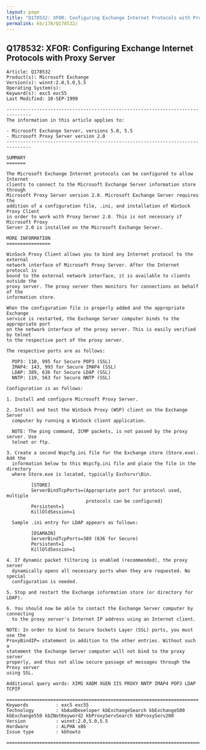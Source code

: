 ```yaml
---
layout: page
title: "Q178532: XFOR: Configuring Exchange Internet Protocols with Proxy Server"
permalink: kb/178/Q178532/
---
```


## Q178532: XFOR: Configuring Exchange Internet Protocols with Proxy Server

	Article: Q178532
	Product(s): Microsoft Exchange
	Version(s): winnt:2.0,5.0,5.5
	Operating System(s): 
	Keyword(s): exc5 exc55
	Last Modified: 10-SEP-1999
	
	-------------------------------------------------------------------------------
	The information in this article applies to:
	
	- Microsoft Exchange Server, versions 5.0, 5.5 
	- Microsoft Proxy Server version 2.0 
	-------------------------------------------------------------------------------
	
	SUMMARY
	=======
	
	The Microsoft Exchange Internet protocols can be configured to allow Internet
	clients to connect to the Microsoft Exchange Server information store through
	Microsoft Proxy Server version 2.0. Microsoft Exchange Server requires the
	addition of a configuration file, .ini, and installation of WinSock Proxy Client
	in order to work with Proxy Server 2.0. This is not necessary if Microsoft Proxy
	Server 2.0 is installed on the Microsoft Exchange Server.
	
	MORE INFORMATION
	================
	
	WinSock Proxy Client allows you to bind any Internet protocol to the external
	network interface of Microsoft Proxy Server. After the Internet protocol is
	bound to the external network interface, it is available to clients outside the
	proxy server. The proxy server then monitors for connections on behalf of the
	information store.
	
	When the configuration file is properly added and the appropriate Exchange
	service is restarted, the Exchange Server computer binds to the appropriate port
	on the network interface of the proxy server. This is easily verified by telnet
	to the respective port of the proxy server.
	
	The respective ports are as follows:
	
	  POP3: 110, 995 for Secure POP3 (SSL)
	  IMAP4: 143, 993 for Secure IMAP4 (SSL)
	  LDAP: 389, 636 for Secure LDAP (SSL)
	  NNTP: 119, 563 for Secure NNTP (SSL)
	
	Configuration is as follows:
	
	1. Install and configure Microsoft Proxy Server.
	
	2. Install and test the WinSock Proxy (WSP) client on the Exchange Server
	  computer by running a WinSock client application.
	
	  NOTE: The ping command, ICMP packets, is not passed by the proxy server. Use
	  telnet or ftp.
	
	3. Create a second Wspcfg.ini file for the Exchange store (Store.exe). Add the
	  information below to this Wspcfg.ini file and place the file in the directory
	  where Store.exe is located, typically Exchsrvr\Bin.
	
	         [STORE]
	         ServerBindTcpPorts=(Appropriate port for protocol used, multiple
	                             protocols can be configured)
	         Persistent=1
	         KillOldSession=1
	
	  Sample .ini entry for LDAP appears as follows:
	
	         [DSAMAIN]
	         ServerBindTcpPorts=389 (636 for Secure)
	         Persistent=1
	         KillOldSession=1
	
	4. If dynamic packet filtering is enabled (recommended), the proxy server
	  dynamically opens all necessary ports when they are requested. No special
	  configuration is needed.
	
	5. Stop and restart the Exchange information store (or directory for LDAP).
	
	6. You should now be able to contact the Exchange Server computer by connecting
	  to the proxy server's Internet IP address using an Internet client.
	
	NOTE: In order to bind to Secure Sockets Layer (SSL) ports, you must use the
	ProxyBindIP= statement in addition to the other entries. Without such a
	statement the Exchange Server computer will not bind to the proxy server
	properly, and thus not allow secure passage of messages through the Proxy server
	using SSL.
	
	Additional query words: XIMS XADM XGEN IIS PROXY NNTP IMAP4 POP3 LDAP TCPIP
	
	======================================================================
	Keywords          : exc5 exc55 
	Technology        : kbAudDeveloper kbExchangeSearch kbExchange500 kbExchange550 kbZNotKeyword2 kbProxyServSearch kbProxyServ200
	Version           : winnt:2.0,5.0,5.5
	Hardware          : ALPHA x86
	Issue type        : kbhowto
	
	=============================================================================
	
